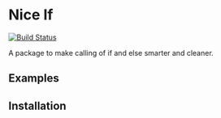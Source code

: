 # Nice If
[![Build Status](https://travis-ci.org/bosunski/nice-if.svg?branch=master)](https://travis-ci.org/bosunski/nice-if)

A package to make calling of if and else smarter and cleaner.
## Examples

## Installation
